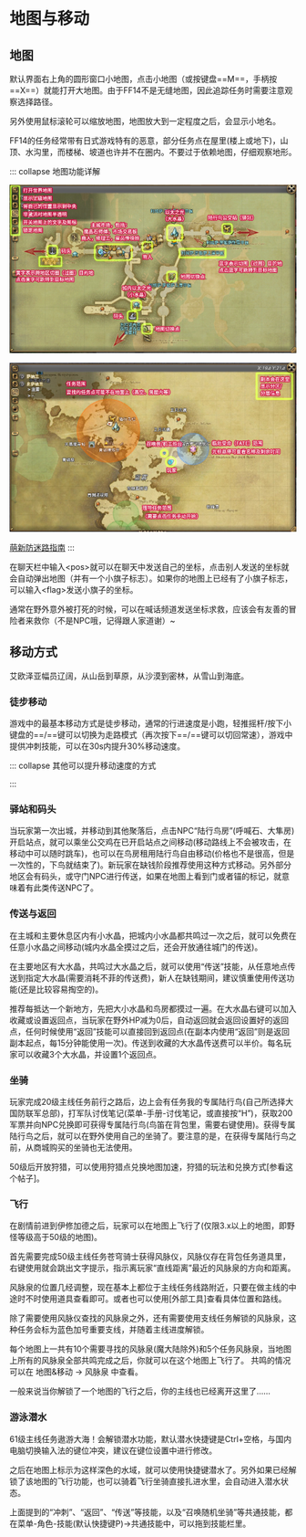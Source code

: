 # 地图与移动

## 地图

默认界面右上角的圆形窗口小地图，点击小地图（或按键盘==M==，手柄按==X==）就能打开大地图。由于FF14不是无缝地图，因此追踪任务时需要注意观察选择路径。

另外使用鼠标滚轮可以缩放地图，地图放大到一定程度之后，会显示小地名。

FF14的任务经常带有日式游戏特有的恶意，部分任务点在屋里(楼上或地下)，山顶、水沟里，而楼梯、坡道也许并不在圈内。不要过于依赖地图，仔细观察地形。

::: collapse 地图功能详解

![](./map.assets/map.jpg)

![](./map.assets/map_wild.jpg)

[萌新防迷路指南](https://img.nga.178.com/attachments/mon_201809/08/-8renrQ5-ejuqZ16T3cSm8-2am.jpg)
:::

在聊天栏中输入\<pos\>就可以在聊天中发送自己的坐标，点击别人发送的坐标就会自动弹出地图（并有一个小旗子标志）。如果你的地图上已经有了小旗子标志，可以输入\<flag\>发送小旗子的坐标。

通常在野外意外被打死的时候，可以在喊话频道发送坐标求救，应该会有友善的冒险者来救你（不是NPC哦，记得跟人家道谢）~

## 移动方式

艾欧泽亚幅员辽阔，从山岳到草原，从沙漠到密林，从雪山到海底。

### 徒步移动

游戏中的最基本移动方式是徒步移动，通常的行进速度是小跑，轻推摇杆/按下小键盘的==/==键可以切换为走路模式（再次按下==/==键可以切回常速），游戏中提供冲刺技能，可以在30s内提升30%移动速度。

::: collapse 其他可以提升移动速度的方式

<!--道具特性技能-->

:::

### 驿站和码头
当玩家第一次出城，并移动到其他聚落后，点击NPC“陆行鸟房”(呼喊石、大隼房)开启站点，就可以乘坐公交鸡在已开启站点之间移动(移动路线上不会被攻击，在移动中可以随时跳车)，也可以在鸟房租用陆行鸟自由移动(价格也不是很高，但是一次性的，下鸟就结束了)。新玩家在缺钱阶段推荐使用这种方式移动。另外部分地区会有码头，或守门NPC进行传送，如果在地图上看到门或者锚的标记，就意味着有此类传送NPC了。

### 传送与返回
在主城和主要休息区内有小水晶，把城内小水晶都共鸣过一次之后，就可以免费在任意小水晶之间移动(城内水晶全摸过之后，还会开放通往城门的传送)。

在主要地区有大水晶，共鸣过大水晶之后，就可以使用“传送”技能，从任意地点传送到指定大水晶(需要消耗不菲的传送费)，新人在缺钱期间，建议慎重使用传送功能(还是比较容易掏空的)。

推荐每抵达一个新地方，先把大小水晶和鸟房都摸过一遍。在大水晶右键可以加入收藏或设置返回点，当玩家在野外HP减为0后，自动返回就会返回设置好的返回点，任何时候使用“返回”技能可以直接回到返回点(在副本内使用“返回”则是返回副本起点，每15分钟能使用一次)。传送到收藏的大水晶传送费可以半价。每名玩家可以收藏3个大水晶，并设置1个返回点。

###  坐骑

玩家完成20级主线任务前行之路后，边上会有任务我的专属陆行鸟(自己所选择大国防联军总部)，打军队讨伐笔记(菜单-手册-讨伐笔记，或直接按“H”)，获取200军票并向NPC兑换即可获得专属陆行鸟(鸟笛在背包里，需要右键使用)。获得专属陆行鸟之后，就可以在野外使用自己的坐骑了。要注意的是，在获得专属陆行鸟之前，从商城购买的坐骑也无法使用。

50级后开放狩猎，可以使用狩猎点兑换地图加速，狩猎的玩法和兑换方式[参看这个帖子]。

### 飞行

在剧情前进到伊修加德之后，玩家可以在地图上飞行了(仅限3.x以上的地图，即野怪等级高于50级的地图)。

首先需要完成50级主线任务苍穹骑士获得风脉仪，风脉仪存在背包任务道具里，右键使用就会跳出文字提示，指示离玩家“直线距离”最近的风脉泉的方向和距离。

风脉泉的位置几经调整，现在基本上都位于主线任务线路附近，只要在做主线的中途时不时使用道具查看即可。或者也可以使用[外部工具]查看具体位置和路线。

除了需要使用风脉仪查找的风脉泉之外，还有需要使用支线任务解锁的风脉泉，这种任务会标为蓝色加号重要支线，并随着主线进度解锁。

每个地图上一共有10个需要寻找的风脉泉(魔大陆除外)和5个任务风脉泉，当地图上所有的风脉泉全部共鸣完成之后，你就可以在这个地图上飞行了。
共鸣的情况可以在 地图&移动 → 风脉泉 中查看。

一般来说当你解锁了一个地图的飞行之后，你的主线也已经离开这里了……

### 游泳潜水

61级主线任务遨游大海！会解锁潜水功能，默认潜水快捷键是Ctrl+空格，与国内电脑切换输入法的键位冲突，建议在键位设置中进行修改。

之后在地图上标示为这样深色的水域，就可以使用快捷键潜水了。另外如果已经解锁了该地图的飞行功能，也可以骑着飞行坐骑直接扎进水里，会自动进入潜水状态。

上面提到的“冲刺”、“返回”、“传送”等技能，以及“召唤随机坐骑”等共通技能，都在菜单-角色-技能(默认快捷键P)→共通技能中，可以拖到技能栏里。
